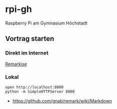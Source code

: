 # rpi-gh
Raspberry Pi am Gymnasium Höchstadt


## Vortrag starten

### Direkt im Internet

[Remarkise](https://gnab.github.io/remark/remarkise?url=https%3A%2F%2Frawgit.com%2FStefanScherer%2Frpi-gh%2Fmaster%2FSlides.md#1)

### Lokal
```
open http://localhost:8000
python -m SimpleHTTPServer 8000
```

* https://github.com/gnab/remark/wiki/Markdown
